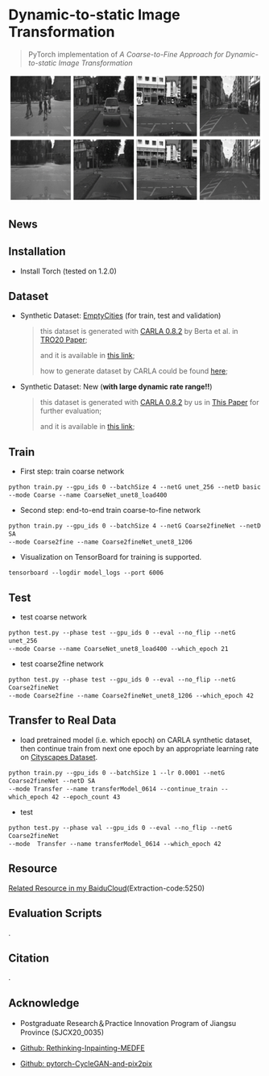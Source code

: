 # Dynamic-to-static Image Transformation
> PyTorch implementation of   *A Coarse-to-Fine Approach for Dynamic-to-static Image Transformation*

<img src=".\examples\example.png" width="800px" />

## News


## Installation

- Install Torch (tested on 1.2.0)

## Dataset

- Synthetic Dataset: [EmptyCities](https://github.com/BertaBescos/EmptyCities_SLAM) (for train, test and validation)

  >this dataset is generated with [CARLA 0.8.2](https://drive.google.com/file/d/1ZtVt1AqdyGxgyTm69nzuwrOYoPUn_Dsm/view) by Berta et al. in [TRO20 Paper](https://arxiv.org/abs/2010.07646);
  >
  >and it is available in [this link](https://drive.google.com/drive/folders/1aDO7_HtVkCncGew9ZMpDJ9KCT4fYD8hm?usp=sharing);
  >
  >how to generate dataset by CARLA could be found [here](https://github.com/bertabescos/EmptyCities);

- Synthetic Dataset: New (**with large dynamic  rate range!!**)

  > this dataset is generated with [CARLA 0.8.2](https://drive.google.com/file/d/1ZtVt1AqdyGxgyTm69nzuwrOYoPUn_Dsm/view) by us in [This Paper]() for further evaluation;
  >
  > and it is available in [this link]();

## Train

- First step: train coarse network

```
python train.py --gpu_ids 0 --batchSize 4 --netG unet_256 --netD basic 
--mode Coarse --name CoarseNet_unet8_load400
```

- Second step: end-to-end train coarse-to-fine network

```
python train.py --gpu_ids 0 --batchSize 4 --netG Coarse2fineNet --netD SA 
--mode Coarse2fine --name Coarse2fineNet_unet8_1206
```

- Visualization on TensorBoard for training is supported.

```
tensorboard --logdir model_logs --port 6006
```

## Test

- test coarse network

```
python test.py --phase test --gpu_ids 0 --eval --no_flip --netG unet_256 
--mode Coarse --name CoarseNet_unet8_load400 --which_epoch 21
```

- test coarse2fine network

```
python test.py --phase test --gpu_ids 0 --eval --no_flip --netG Coarse2fineNet 
--mode Coarse2fine --name Coarse2fineNet_unet8_1206 --which_epoch 42
```

## Transfer to Real Data

- load pretrained model (i.e. which epoch) on CARLA synthetic dataset, then continue train from next one epoch by an appropriate learning rate on [Cityscapes Dataset](https://www.cityscapes-dataset.com/).

```
python train.py --gpu_ids 0 --batchSize 1 --lr 0.0001 --netG Coarse2fineNet --netD SA 
--mode Transfer --name transferModel_0614 --continue_train --which_epoch 42 --epoch_count 43
```

- test

```
python test.py --phase val --gpu_ids 0 --eval --no_flip --netG Coarse2fineNet 
--mode  Transfer --name transferModel_0614 --which_epoch 42
```

## Resource

[Related Resource in my BaiduCloud](https://pan.baidu.com/s/1KpuWKwNpkP3xizcLg5k-ww)(Extraction-code:5250)

## Evaluation Scripts

.

## Citation

.

## Acknowledge

- Postgraduate Research＆Practice Innovation Program of Jiangsu Province (SJCX20_0035)
- [Github: Rethinking-Inpainting-MEDFE](https://github.com/KumapowerLIU/Rethinking-Inpainting-MEDFE)

- [Github: pytorch-CycleGAN-and-pix2pix](https://github.com/junyanz/pytorch-CycleGAN-and-pix2pix)
